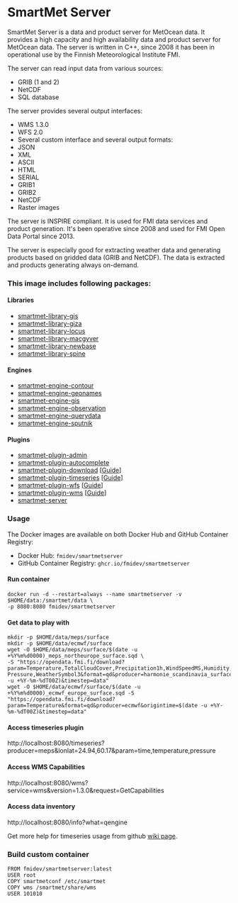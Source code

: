 # SmartMet Server

SmartMet Server is a data and product server for MetOcean data. It provides a high capacity and high availability data and product server for MetOcean data. The server is written in C++, since 2008 it has been in operational use by the Finnish Meteorological Institute FMI.

The server can read input data from various sources:
* GRIB (1 and 2)
* NetCDF
* SQL database

The server provides several output interfaces:
* WMS 1.3.0
* WFS 2.0
* Several custom interface and several output formats:
* JSON
* XML
* ASCII
* HTML
* SERIAL
* GRIB1
* GRIB2
* NetCDF
* Raster images

The server is INSPIRE compliant. It is used for FMI data services and product generation. It's been operative since 2008 and used for FMI Open Data Portal since 2013.

The server is especially good for extracting weather data and generating products based on gridded data (GRIB and NetCDF). The data is extracted and products generating always on-demand.

### This image includes following packages:

#### Libraries
* [smartmet-library-gis](https://github.com/fmidev/smartmet-library-gis)
* [smartmet-library-giza](https://github.com/fmidev/smartmet-library-giza)
* [smartmet-library-locus](https://github.com/fmidev/smartmet-library-locus)
* [smartmet-library-macgyver](https://github.com/fmidev/smartmet-library-macgyver)
* [smartmet-library-newbase](https://github.com/fmidev/smartmet-library-newbase)
* [smartmet-library-spine](https://github.com/fmidev/smartmet-library-spine)

#### Engines
* [smartmet-engine-contour](https://github.com/fmidev/smartmet-engine-contour)
* [smartmet-engine-geonames](https://github.com/fmidev/smartmet-engine-geonames)
* [smartmet-engine-gis](https://github.com/fmidev/smartmet-engine-gis)
* [smartmet-engine-observation](https://github.com/fmidev/smartmet-engine-observation)
* [smartmet-engine-querydata](https://github.com/fmidev/smartmet-engine-querydata)
* [smartmet-engine-sputnik](https://github.com/fmidev/smartmet-engine-querydata)

#### Plugins
* [smartmet-plugin-admin](https://github.com/fmidev/smartmet-plugin-admin)
* [smartmet-plugin-autocomplete](https://github.com/fmidev/smartmet-plugin-autocomplete)
* [smartmet-plugin-download](https://github.com/fmidev/smartmet-plugin-download) [[Guide](https://github.com/fmidev/smartmet-plugin-download/wiki/SmartMet-plugin-download)]
* [smartmet-plugin-timeseries](https://github.com/fmidev/smartmet-plugin-timeseries)  [[Guide](https://github.com/fmidev/smartmet-plugin-timeseries/wiki/SmartMet-plugin-TimeSeries)]
* [smartmet-plugin-wfs](https://github.com/fmidev/smartmet-plugin-wfs) [[Guide](https://github.com/fmidev/smartmet-plugin-wfs/wiki/SmartMet-plugin-WFS)]
* [smartmet-plugin-wms](https://github.com/fmidev/smartmet-plugin-wms) [[Guide](https://github.com/fmidev/smartmet-plugin-wms/wiki/SmartMet-plugin-WMS-%28Dali-%26-WMS%29)]
* [smartmet-server](https://github.com/fmidev/smartmet-server)

### Usage

The Docker images are available on both Docker Hub and GitHub Container Registry:
- Docker Hub: `fmidev/smartmetserver`
- GitHub Container Registry: `ghcr.io/fmidev/smartmetserver`

#### Run container
```
docker run -d --restart=always --name smartmetserver -v $HOME/data:/smartmet/data \
-p 8080:8080 fmidev/smartmetserver
```
#### Get data to play with
```
mkdir -p $HOME/data/meps/surface
mkdir -p $HOME/data/ecmwf/surface
wget -O $HOME/data/meps/surface/$(date -u +%Y%m%d0000)_meps_northeurope_surface.sqd \ 
-S "https://opendata.fmi.fi/download?param=Temperature,TotalCloudCover,Precipitation1h,WindSpeedMS,Humidity,
Pressure,WeatherSymbol3&format=qd&producer=harmonie_scandinavia_surface&origintime=$(date -u +%Y-%m-%dT00Z)&timestep=data"
wget -O $HOME/data/ecmwf/surface/$(date -u +%Y%m%d0000)_ecmwf_europe_surface.sqd -S "https://opendata.fmi.fi/download?param=Temperature&format=qd&producer=ecmwf&origintime=$(date -u +%Y-%m-%dT00Z)&timestep=data"
```

#### Access timeseries plugin
http://localhost:8080/timeseries?producer=meps&lonlat=24.94,60.17&param=time,temperature,pressure

#### Access WMS Capabilities
http://localhost:8080/wms?service=wms&version=1.3.0&request=GetCapabilities

#### Access data inventory
http://localhost:8080/info?what=qengine

Get more help for timeseries usage from github [wiki page](https://github.com/fmidev/smartmet-plugin-timeseries/wiki/SmartMet-plugin-TimeSeries).


### Build custom container
```
FROM fmidev/smartmetserver:latest
USER root
COPY smartmetconf /etc/smartmet
COPY wms /smartmet/share/wms
USER 101010
```
